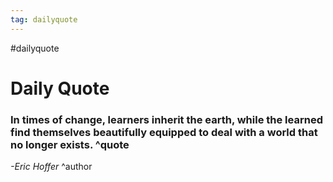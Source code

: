 ```yaml
---
tag: dailyquote
---
```


#dailyquote

# Daily Quote

### In times of change, learners inherit the earth, while the learned find themselves beautifully equipped to deal with a world that no longer exists. ^quote
*-Eric Hoffer* ^author
